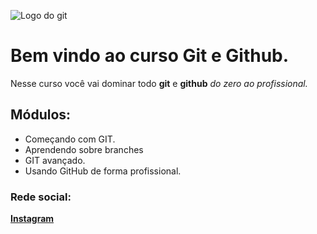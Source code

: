 ![Logo do git](https://sujeitoprogramador.com/wp-content/uploads/2021/04/gitimage.png)

# Bem vindo ao curso Git e Github.
Nesse curso você vai dominar todo **git** e **github** _do zero ao profissional._

## Módulos:
* Começando com GIT.
* Aprendendo sobre branches
* GIT avançado.
* Usando GitHub de forma profissional.

### Rede social:

[**Instagram**](https://instagram.com/viictorpadua)
